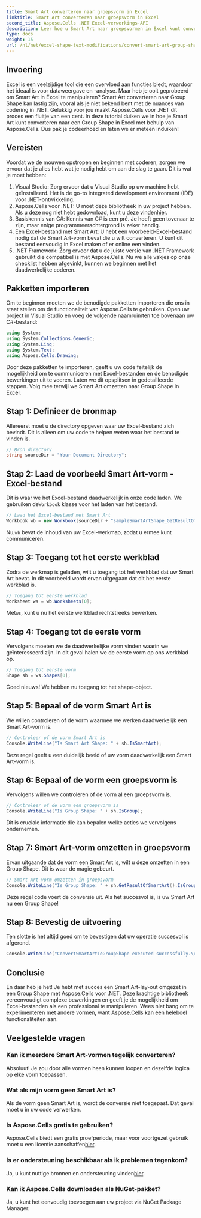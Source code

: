 ```yaml
---
title: Smart Art converteren naar groepsvorm in Excel
linktitle: Smart Art converteren naar groepsvorm in Excel
second_title: Aspose.Cells .NET Excel-verwerkings-API
description: Leer hoe u Smart Art naar groepsvormen in Excel kunt converteren met Aspose.Cells voor .NET met deze stapsgewijze zelfstudie.
type: docs
weight: 15
url: /nl/net/excel-shape-text-modifications/convert-smart-art-group-shape-excel/
---
```

## Invoering
Excel is een veelzijdige tool die een overvloed aan functies biedt, waardoor het ideaal is voor dataweergave en -analyse. Maar heb je ooit geprobeerd om Smart Art in Excel te manipuleren? Smart Art converteren naar Group Shape kan lastig zijn, vooral als je niet bekend bent met de nuances van codering in .NET. Gelukkig voor jou maakt Aspose.Cells voor .NET dit proces een fluitje van een cent. In deze tutorial duiken we in hoe je Smart Art kunt converteren naar een Group Shape in Excel met behulp van Aspose.Cells. Dus pak je codeerhoed en laten we er meteen induiken!
## Vereisten
Voordat we de mouwen opstropen en beginnen met coderen, zorgen we ervoor dat je alles hebt wat je nodig hebt om aan de slag te gaan. Dit is wat je moet hebben:
1. Visual Studio: Zorg ervoor dat u Visual Studio op uw machine hebt geïnstalleerd. Het is de go-to integrated development environment (IDE) voor .NET-ontwikkeling.
2.  Aspose.Cells voor .NET: U moet deze bibliotheek in uw project hebben. Als u deze nog niet hebt gedownload, kunt u deze vinden[hier](https://releases.aspose.com/cells/net/).
3. Basiskennis van C#: Kennis van C# is een pré. Je hoeft geen tovenaar te zijn, maar enige programmeerachtergrond is zeker handig.
4. Een Excel-bestand met Smart Art: U hebt een voorbeeld-Excel-bestand nodig dat de Smart Art-vorm bevat die u wilt converteren. U kunt dit bestand eenvoudig in Excel maken of er online een vinden.
5. .NET Framework: Zorg ervoor dat u de juiste versie van .NET Framework gebruikt die compatibel is met Aspose.Cells.
Nu we alle vakjes op onze checklist hebben afgevinkt, kunnen we beginnen met het daadwerkelijke coderen.
## Pakketten importeren
Om te beginnen moeten we de benodigde pakketten importeren die ons in staat stellen om de functionaliteit van Aspose.Cells te gebruiken. Open uw project in Visual Studio en voeg de volgende naamruimten toe bovenaan uw C#-bestand:
```csharp
using System;
using System.Collections.Generic;
using System.Linq;
using System.Text;
using Aspose.Cells.Drawing;
```
Door deze pakketten te importeren, geeft u uw code feitelijk de mogelijkheid om te communiceren met Excel-bestanden en de benodigde bewerkingen uit te voeren.
Laten we dit opsplitsen in gedetailleerde stappen. Volg mee terwijl we Smart Art omzetten naar Group Shape in Excel.
## Stap 1: Definieer de bronmap
Allereerst moet u de directory opgeven waar uw Excel-bestand zich bevindt. Dit is alleen om uw code te helpen weten waar het bestand te vinden is.
```csharp
// Bron directory
string sourceDir = "Your Document Directory";
```
## Stap 2: Laad de voorbeeld Smart Art-vorm - Excel-bestand
 Dit is waar we het Excel-bestand daadwerkelijk in onze code laden. We gebruiken de`Workbook` klasse voor het laden van het bestand.
```csharp
// Laad het Excel-bestand met Smart Art
Workbook wb = new Workbook(sourceDir + "sampleSmartArtShape_GetResultOfSmartArt.xlsx");
```
 Nu,`wb` bevat de inhoud van uw Excel-werkmap, zodat u ermee kunt communiceren.
## Stap 3: Toegang tot het eerste werkblad
Zodra de werkmap is geladen, wilt u toegang tot het werkblad dat uw Smart Art bevat. In dit voorbeeld wordt ervan uitgegaan dat dit het eerste werkblad is.
```csharp
// Toegang tot eerste werkblad
Worksheet ws = wb.Worksheets[0];
```
 Met`ws`, kunt u nu het eerste werkblad rechtstreeks bewerken.
## Stap 4: Toegang tot de eerste vorm
Vervolgens moeten we de daadwerkelijke vorm vinden waarin we geïnteresseerd zijn. In dit geval halen we de eerste vorm op ons werkblad op.
```csharp
// Toegang tot eerste vorm
Shape sh = ws.Shapes[0];
```
Goed nieuws! We hebben nu toegang tot het shape-object.
## Stap 5: Bepaal of de vorm Smart Art is
We willen controleren of de vorm waarmee we werken daadwerkelijk een Smart Art-vorm is. 
```csharp
// Controleer of de vorm Smart Art is
Console.WriteLine("Is Smart Art Shape: " + sh.IsSmartArt);
```
Deze regel geeft u een duidelijk beeld of uw vorm daadwerkelijk een Smart Art-vorm is.
## Stap 6: Bepaal of de vorm een groepsvorm is
Vervolgens willen we controleren of de vorm al een groepsvorm is. 
```csharp
// Controleer of de vorm een groepsvorm is
Console.WriteLine("Is Group Shape: " + sh.IsGroup);
```
Dit is cruciale informatie die kan bepalen welke acties we vervolgens ondernemen.
## Stap 7: Smart Art-vorm omzetten in groepsvorm
Ervan uitgaande dat de vorm een Smart Art is, wilt u deze omzetten in een Group Shape. Dit is waar de magie gebeurt.
```csharp
// Smart Art-vorm omzetten in groepsvorm
Console.WriteLine("Is Group Shape: " + sh.GetResultOfSmartArt().IsGroup);
```
Deze regel code voert de conversie uit. Als het succesvol is, is uw Smart Art nu een Group Shape!
## Stap 8: Bevestig de uitvoering
Ten slotte is het altijd goed om te bevestigen dat uw operatie succesvol is afgerond.
```csharp
Console.WriteLine("ConvertSmartArtToGroupShape executed successfully.\r\n");
```

## Conclusie
En daar heb je het! Je hebt met succes een Smart Art-lay-out omgezet in een Group Shape met Aspose.Cells voor .NET. Deze krachtige bibliotheek vereenvoudigt complexe bewerkingen en geeft je de mogelijkheid om Excel-bestanden als een professional te manipuleren. Wees niet bang om te experimenteren met andere vormen, want Aspose.Cells kan een heleboel functionaliteiten aan. 
## Veelgestelde vragen
### Kan ik meerdere Smart Art-vormen tegelijk converteren?
Absoluut! Je zou door alle vormen heen kunnen loopen en dezelfde logica op elke vorm toepassen.
### Wat als mijn vorm geen Smart Art is?
Als de vorm geen Smart Art is, wordt de conversie niet toegepast. Dat geval moet u in uw code verwerken.
### Is Aspose.Cells gratis te gebruiken?
 Aspose.Cells biedt een gratis proefperiode, maar voor voortgezet gebruik moet u een licentie aanschaffen[hier](https://purchase.aspose.com/buy).
### Is er ondersteuning beschikbaar als ik problemen tegenkom?
 Ja, u kunt nuttige bronnen en ondersteuning vinden[hier](https://forum.aspose.com/c/cells/9).
### Kan ik Aspose.Cells downloaden als NuGet-pakket?
Ja, u kunt het eenvoudig toevoegen aan uw project via NuGet Package Manager.